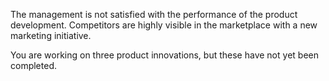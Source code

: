 The management is not satisfied with the performance of the product development. Competitors are highly visible in the marketplace with a new marketing initiative.

You are working on three product innovations, but these have not yet been completed.
